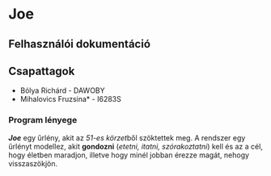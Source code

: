 # **Joe**

## **Felhasználói dokumentáció**

## **Csapattagok**
 - Bólya Richárd - DAWOBY
 - Mihalovics Fruzsina* - I6283S
 
### **Program lényege**
 ***Joe*** egy űrlény, akit az *51-es körzet*ből szöktettek meg. A rendszer egy űrlényt modellez, akit **gondozni** (*etetni, itatni, szórakoztatni*) kell és az a cél, hogy életben maradjon, illetve hogy minél jobban érezze magát, nehogy visszaszökjön.
 


